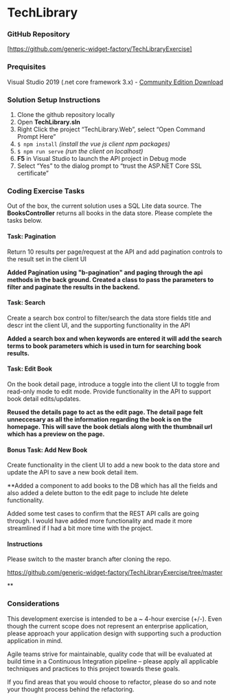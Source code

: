 # TechLibrary


### GitHub Repository 
[https://github.com/generic-widget-factory/TechLibraryExercise] 

### Prequisites
Visual Studio 2019 (.net core framework 3.x) - [Community Edition Download](https://visualstudio.microsoft.com/downloads/) 


### Solution Setup Instructions 
1. Clone the github repository locally 
2. Open **TechLibrary.sln**
3. Right Click the project “TechLibrary.Web”, select “Open Command Prompt Here” 
4. `$ npm install`   *(install the vue js client npm packages)* 
5. `$ npm run serve` *(run the client on localhost)*
6. **F5** in Visual Studio to launch the API project in Debug mode 
7. Select “Yes” to the dialog prompt to “trust the ASP.NET Core SSL certificate” 


### Coding Exercise Tasks 
Out of the box, the current solution uses a SQL Lite data source. The **BooksController** returns all books in the data store. Please complete the tasks below. 

#### Task: Pagination 
Return 10 results per page/request at the API and add pagination controls to the result set in the client UI 

**Added Pagination using "b-pagination" and paging through the api methods in the back ground. Created a class to pass the parameters to filter and paginate the results in the backend.**

#### Task: Search  
Create a search box control to filter/search the data store fields title and descr int the client UI, and the supporting functionality in the API 

**Added a search box and when keywords are entered it will add the search terms to book parameters which is used in turn for searching book results.**

#### Task: Edit Book 
On the book detail page, introduce a toggle into the client UI to toggle from read-only mode to edit mode.  Provide functionality in the API to support book detail edits/updates. 

**Reused the details page to act as the edit page. The detail page felt unneccesary as all the information regarding the book is on the homepage. This will save the book detials along with the thumbnail url which has a preview on the page.**

#### Bonus Task: Add New Book 
Create functionality in the client UI to add a new book to the data store and update the API to save a new book detail item. 

**Added a component to add books to the DB which has all the fields and also added a delete button to the edit page to include hte delete functionality.

Added some test cases to confirm that the REST API calls are going through. I would have added more functionality and made it more streamlined if I had a bit more time with the project.

#### Instructions

Please switch to the master branch after cloning the repo.

https://github.com/generic-widget-factory/TechLibraryExercise/tree/master

**

### Considerations
This development exercise is intended to be a ~ 4-hour exercise (+/-).  Even though the current scope does not represent an enterprise application, please approach your application design with supporting such a production application in mind. 


Agile teams strive for maintainable, quality code that will be evaluated at build time in a Continuous Integration pipeline – please apply all applicable techniques and practices to this project towards these goals. 

If you find areas that you would choose to refactor, please do so and note your thought process behind the refactoring.
